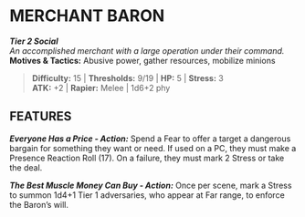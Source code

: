 # MERCHANT BARON

***Tier 2 Social***  
*An accomplished merchant with a large operation under their command.*  
**Motives & Tactics:** Abusive power, gather resources, mobilize minions

> **Difficulty:** 15 | **Thresholds:** 9/19 | **HP:** 5 | **Stress:** 3  
> **ATK:** +2 | **Rapier:** Melee | 1d6+2 phy  

## FEATURES

***Everyone Has a Price - Action:*** Spend a Fear to offer a target a dangerous bargain for something they want or need. If used on a PC, they must make a Presence Reaction Roll (17). On a failure, they must mark 2 Stress or take the deal.

***The Best Muscle Money Can Buy - Action:*** Once per scene, mark a Stress to summon 1d4+1 Tier 1 adversaries, who appear at Far range, to enforce the Baron’s will.
